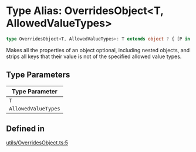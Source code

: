# Type Alias: OverridesObject&lt;T, AllowedValueTypes&gt;

```ts
type OverridesObject<T, AllowedValueTypes>: T extends object ? { [P in keyof T]?: OverridesObject<T[P], AllowedValueTypes> } : T extends infer I[] ? AllowedValueTypes extends any[] ? OverridesObject<I, AllowedValueTypes>[] : never : T extends ReadonlyArray<infer I> ? AllowedValueTypes extends ReadonlyArray<any> ? ReadonlyArray<OverridesObject<I, AllowedValueTypes>> : never : AllowedValueTypes extends T ? T : never;
```

Makes all the properties of an object optional, including nested objects,
and strips all keys that their value is not of the specified allowed value types.

## Type Parameters

| Type Parameter |
| ------ |
| `T` |
| `AllowedValueTypes` |

## Defined in

[utils/OverridesObject.ts:5](https://github.com/withcatai/node-llama-cpp/blob/6405ee945e792651123189aae2612212095765b6/src/utils/OverridesObject.ts#L5)
